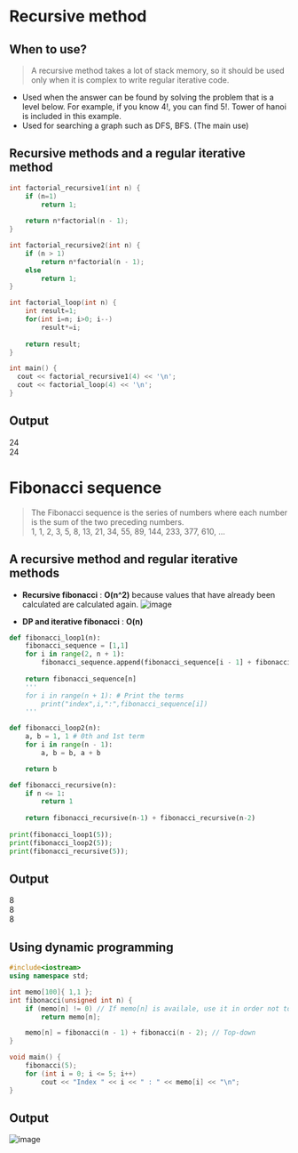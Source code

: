 # Recursive method
## When to use?
>A recursive method takes a lot of stack memory, so it should be used only when it is complex to write regular iterative code.
* Used when the answer can be found by solving the problem that is a level below. For example, if you know 4!, you can find 5!. Tower of hanoi is included in this example.
* Used for searching a graph such as DFS, BFS. (The main use)

## Recursive methods and a regular iterative method
~~~c++
int factorial_recursive1(int n) {
	if (n=1)
		return 1;
    
	return n*factorial(n - 1);	
}

int factorial_recursive2(int n) {
	if (n > 1)
		return n*factorial(n - 1);
	else
		return 1;
}

int factorial_loop(int n) {
    int result=1;
    for(int i=n; i>0; i--)
        result*=i;
        
    return result;
}

int main() {
  cout << factorial_recursive1(4) << '\n';
  cout << factorial_loop(4) << '\n';
}
~~~

## Output
24<br>
24

# Fibonacci sequence
>The Fibonacci sequence is the series of numbers where each number is the sum of the two preceding numbers.<br>
1, 1, 2, 3, 5, 8, 13, 21, 34, 55, 89, 144, 233, 377, 610, ...

## A recursive method and regular iterative methods
* **Recursive fibonacci** : **O(n^2)** because values that have already been calculated are calculated again. 
![image](https://user-images.githubusercontent.com/67142421/178239230-18553100-0f4a-49d6-a34e-4ca265f1aaa2.png)

* **DP and iterative fibonacci** : **O(n)**
~~~python
def fibonacci_loop1(n):
    fibonacci_sequence = [1,1]
    for i in range(2, n + 1):
        fibonacci_sequence.append(fibonacci_sequence[i - 1] + fibonacci_sequence[i - 2])
        
    return fibonacci_sequence[n]
    '''
    for i in range(n + 1): # Print the terms
        print("index",i,":",fibonacci_sequence[i])
    '''

def fibonacci_loop2(n):
    a, b = 1, 1 # 0th and 1st term
    for i in range(n - 1):
        a, b = b, a + b

    return b

def fibonacci_recursive(n):
    if n <= 1:
        return 1 
    
    return fibonacci_recursive(n-1) + fibonacci_recursive(n-2)
    
print(fibonacci_loop1(5));
print(fibonacci_loop2(5));
print(fibonacci_recursive(5));
~~~
## Output
8<br>
8<br>
8

## Using dynamic programming

~~~c++
#include<iostream>
using namespace std;

int memo[100]{ 1,1 };
int fibonacci(unsigned int n) {
    if (memo[n] != 0) // If memo[n] is availale, use it in order not to repeat the same operation.
        return memo[n];

    memo[n] = fibonacci(n - 1) + fibonacci(n - 2); // Top-down
}

void main() {
    fibonacci(5);
    for (int i = 0; i <= 5; i++)
        cout << "Index " << i << " : " << memo[i] << "\n";
}
~~~

## Output
![image](https://user-images.githubusercontent.com/67142421/149926604-5ea07991-3061-41ae-bedd-fa8e0f93ed1e.png)
